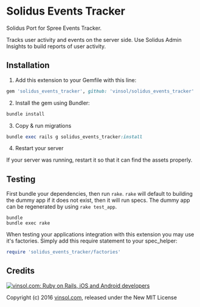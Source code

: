 Solidus Events Tracker
==================

Solidus Port for Spree Events Tracker.

Tracks user activity and events on the server side. Use Solidus Admin Insights to build reports of user activity.


## Installation

1. Add this extension to your Gemfile with this line:
  ```ruby
  gem 'solidus_events_tracker', github: 'vinsol/solidus_events_tracker'
  ```

2. Install the gem using Bundler:
  ```ruby
  bundle install
  ```

3. Copy & run migrations
  ```ruby
  bundle exec rails g solidus_events_tracker:install
  ```

4. Restart your server

  If your server was running, restart it so that it can find the assets properly.

## Testing

First bundle your dependencies, then run `rake`. `rake` will default to building the dummy app if it does not exist, then it will run specs. The dummy app can be regenerated by using `rake test_app`.

```shell
bundle
bundle exec rake
```

When testing your applications integration with this extension you may use it's factories.
Simply add this require statement to your spec_helper:

```ruby
require 'solidus_events_tracker/factories'
```


Credits
-------

[![vinsol.com: Ruby on Rails, iOS and Android developers](http://vinsol.com/vin_logo.png "Ruby on Rails, iOS and Android developers")](http://vinsol.com)

Copyright (c) 2016 [vinsol.com](http://vinsol.com "Ruby on Rails, iOS and Android developers"), released under the New MIT License
